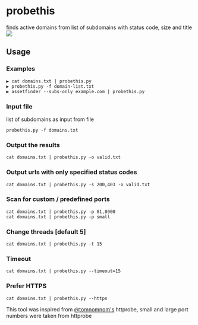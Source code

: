 # probethis
finds active domains from list of subdomains with status code, size and title
<img src="https://i.imgur.com/lIKlyiz.jpg">

## Usage
### Examples
```
▶ cat domains.txt | probethis.py
▶ probethis.py -f domain-list.txt
▶ assetfinder --subs-only example.com | probethis.py
```
### Input file
list of subdomains as input from file
```
probethis.py -f domains.txt
```
### Output the results
```
cat domains.txt | probethis.py -o valid.txt
```
### Output urls with only specified status codes 
```
cat domains.txt | probethis.py -s 200,403 -o valid.txt
```
### Scan for custom / predefined ports
```
cat domains.txt | probethis.py -p 81,8000
cat domains.txt | probethis.py -p small
```
### Change threads [default 5]
```
cat domains.txt | probethis.py -t 15
```
### Timeout
```
cat domains.txt | probethis.py --timeout=15
```
### Prefer HTTPS
```
cat domains.txt | probethis.py --https
```

This tool was inspired from [@tomnomnom's](https://github.com/tomnomnom) httprobe, small and large port numbers were taken from httprobe
